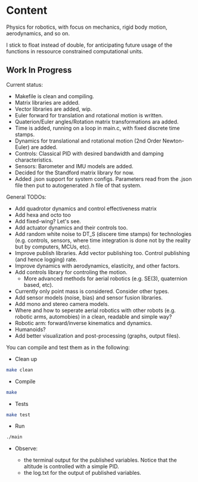 # Content
Physics for robotics, with focus on mechanics, rigid body motion, aerodynamics, and so on.

I stick to float instead of double, for anticipating future usage of the functions in ressource constrained computational units.

## Work In Progress

Current status:

* Makefile is clean and compiling.
* Matrix libraries are added.
* Vector libraries are added, wip.
* Euler forward for translation and rotational motion is written.
* Quaterion/Euler angles/Rotation matrix transformations ara added.
* Time is added, running on a loop in main.c, with fixed discrete time stamps.
* Dynamics for translational and rotational motion (2nd Order Newton-Euler) are added.
* Controls: Classical PID with desired bandwidth and damping characteristics.
* Sensors: Barometer and IMU models are added.
* Decided for the Standford  matrix library for now.
* Added .json support for system configs. Parameters read from the .json file then put to autogenerated .h file of that system.


General TODOs:

* Add quadrotor dynamics and control effectiveness matrix
* Add hexa and octo too
* Add fixed-wing? Let's see.
* Add actuator dynamics and their controls too.
* Add random white noise to DT_S (discere time stamps) for technologies (e.g. controls, sensors, where time integration is done not by the reality but by computers, MCUs, etc).
* Improve publish libraries. Add vector publishing too. Control publishing (and hence logging) rate.
* Improve dynamics with aerodynamics, elasticity, and other factors.
* Add controls library for controling the motion.
    * More advanced methods for aerial robotics (e.g. SE(3), quaternion based, etc).
* Currently only point mass is considered. Consider other types.
* Add sensor models (noise, bias) and sensor fusion libraries.
* Add mono and stereo camera models.
* Where and how to seperate aerial robotics with other robots (e.g. robotic arms, automobies) in a clean, readable and simple way?
* Robotic arm: forward/inverse kinematics and dynamics.
* Humanoids?
* Add better visualization and post-processing (graphs, output files).

You can compile and test them as in the following:

* Clean up

```sh
make clean
```

* Compile

```sh
make
```

* Tests

```sh
make test
```

* Run

```sh
./main
```

* Observe:

    * the terminal output for the published variables. Notice that the altitude is controlled with a simple PID.
    * the log.txt for the output of published variables.